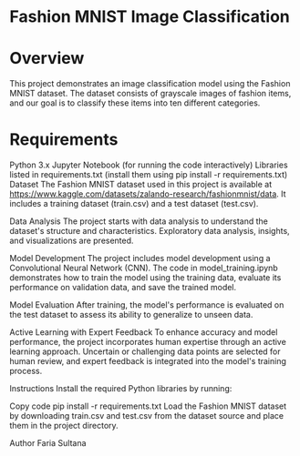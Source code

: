 # Fashion MNIST Image Classification

# Overview
This project demonstrates an image classification model using the Fashion MNIST dataset. The dataset consists of grayscale images of fashion items, and our goal is to classify these items into ten different categories.

# Requirements
Python 3.x
Jupyter Notebook (for running the code interactively)
Libraries listed in requirements.txt (install them using pip install -r requirements.txt)
Dataset
The Fashion MNIST dataset used in this project is available at https://www.kaggle.com/datasets/zalando-research/fashionmnist/data. It includes a training dataset (train.csv) and a test dataset (test.csv).

Data Analysis
The project starts with data analysis to understand the dataset's structure and characteristics. Exploratory data analysis, insights, and visualizations are presented.

Model Development
The project includes model development using a Convolutional Neural Network (CNN). The code in model_training.ipynb demonstrates how to train the model using the training data, evaluate its performance on validation data, and save the trained model.

Model Evaluation
After training, the model's performance is evaluated on the test dataset to assess its ability to generalize to unseen data.

Active Learning with Expert Feedback
To enhance accuracy and model performance, the project incorporates human expertise through an active learning approach. Uncertain or challenging data points are selected for human review, and expert feedback is integrated into the model's training process.

Instructions
Install the required Python libraries by running:

Copy code
pip install -r requirements.txt
Load the Fashion MNIST dataset by downloading train.csv and test.csv from the dataset source and place them in the project directory.

Author
Faria Sultana
